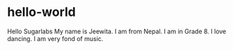 # hello-world
Hello Sugarlabs
My name is Jeewita. 
I am from Nepal.
I am in Grade 8. 
I love dancing.
I am very fond of music.
